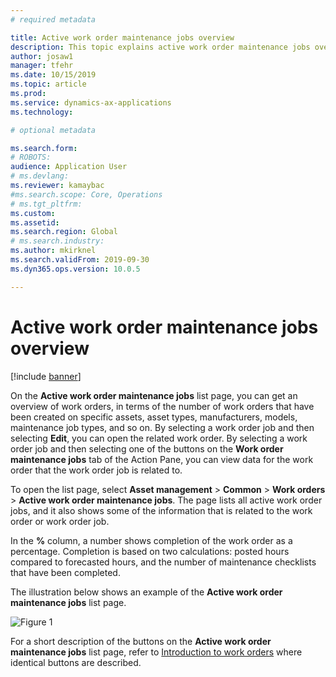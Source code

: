 ```yaml
---
# required metadata

title: Active work order maintenance jobs overview
description: This topic explains active work order maintenance jobs overview in Asset Management.
author: josaw1
manager: tfehr
ms.date: 10/15/2019
ms.topic: article
ms.prod: 
ms.service: dynamics-ax-applications
ms.technology: 

# optional metadata

ms.search.form: 
# ROBOTS: 
audience: Application User
# ms.devlang: 
ms.reviewer: kamaybac
#ms.search.scope: Core, Operations
# ms.tgt_pltfrm: 
ms.custom: 
ms.assetid: 
ms.search.region: Global
# ms.search.industry: 
ms.author: mkirknel
ms.search.validFrom: 2019-09-30
ms.dyn365.ops.version: 10.0.5

---
```


# Active work order maintenance jobs overview

[!include [banner](../../includes/banner.md)]



On the **Active work order maintenance jobs** list page, you can get an overview of work orders, in terms of the number of work orders that have been created on specific assets, asset types, manufacturers, models, maintenance job types, and so on. By selecting a work order job and then selecting **Edit**, you can open the related work order. By selecting a work order job and then selecting one of the buttons on the **Work order maintenance jobs** tab of the Action Pane, you can view data for the work order that the work order job is related to.

To open the list page, select **Asset management** > **Common** > **Work orders** > **Active work order maintenance jobs**. The page lists all active work order jobs, and it also shows some of the information that is related to the work order or work order job.

In the **%** column, a number shows completion of the work order as a percentage. Completion is based on two calculations: posted hours compared to forecasted hours, and the number of maintenance checklists that have been completed.

The illustration below shows an example of the **Active work order maintenance jobs** list page.

![Figure 1](media/23-work-orders.png)

For a short description of the buttons on the **Active work order maintenance jobs** list page, refer to [Introduction to work orders](../work-orders/introduction-to-work-orders.md) where identical buttons are described.

